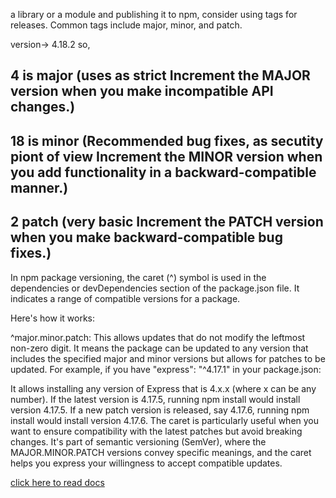 a library or a module and publishing it to npm, consider using tags for releases.
 Common tags include major, minor, and patch. 

 version-> 4.18.2
 so,  
## 4 is major (uses as strict Increment the MAJOR version when you make incompatible API changes.)  
 
## 18 is minor (Recommended bug fixes, as secutity piont of view Increment the MINOR version when you add functionality in a backward-compatible manner.)  

## 2 patch (very basic Increment the PATCH version when you make backward-compatible bug fixes.)




In npm package versioning, the caret (^) symbol is used in the dependencies or devDependencies section of the package.json file. It indicates a range of compatible versions for a package.

Here's how it works:

^major.minor.patch: This allows updates that do not modify the leftmost non-zero digit. It means the package can be updated to any version that includes the specified major and minor versions but allows for patches to be updated.
For example, if you have "express": "^4.17.1" in your package.json:

It allows installing any version of Express that is 4.x.x (where x can be any number).
If the latest version is 4.17.5, running npm install would install version 4.17.5.
If a new patch version is released, say 4.17.6, running npm install would install version 4.17.6.
The caret is particularly useful when you want to ensure compatibility with the latest patches but avoid breaking changes. It's part of semantic versioning (SemVer), where the MAJOR.MINOR.PATCH versions convey specific meanings, and the caret helps you express your willingness to accept compatible updates.


 [click here to read docs](https://docs.npmjs.com/cli/v8/configuring-npm/package-json#dependencies)